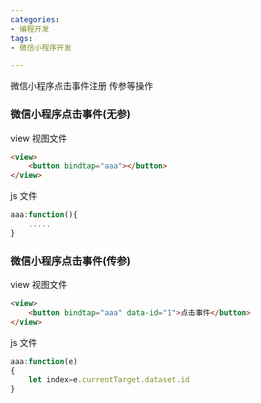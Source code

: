 ```yaml
---
categories: 
- 编程开发
tags:
- 微信小程序开发

---
```


微信小程序点击事件注册 传参等操作

<!--more-->

### 微信小程序点击事件(无参)

view 视图文件

```html
<view>
	<button bindtap="aaa"></button>
</view>
```

js 文件

```javascript
aaa:function(){
	.....
}
```

### 微信小程序点击事件(传参)

view 视图文件

```html
<view>
	<button bindtap="aaa" data-id="1">点击事件</button>
</view>
```

js 文件

```javascript
aaa:function(e)
{
	let index=e.currentTarget.dataset.id
}
```

